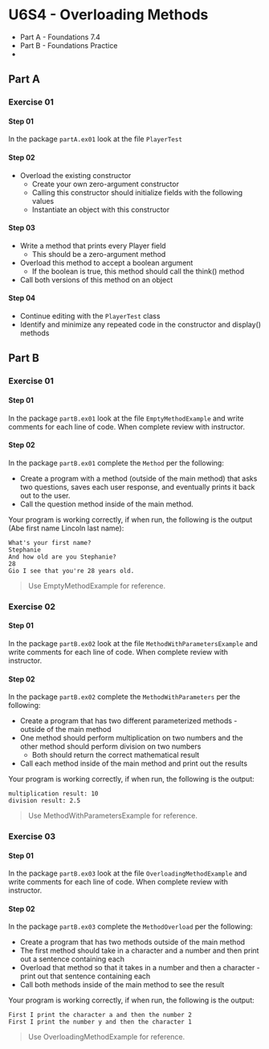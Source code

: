 # U6S4 - Overloading Methods

* Part A - Foundations 7.4
* Part B - Foundations Practice
*
## Part A

### Exercise 01

#### Step 01

In the package `partA.ex01` look at the file `PlayerTest`

#### Step 02
* Overload the existing constructor
  * Create your own zero-argument constructor
  * Calling this constructor should initialize fields with the
  following values
  * Instantiate an object with this constructor

#### Step 03
* Write a method that prints every Player field
  * This should be a zero-argument method
* Overload this method to accept a boolean argument
  * If the boolean is true, this method should call the think()
  method
*  Call both versions of this method on an object

#### Step 04
* Continue editing with the `PlayerTest` class
* Identify and minimize any repeated code in the
  constructor and display() methods


## Part B

### Exercise 01

#### Step 01

In the package `partB.ex01` look at the file `EmptyMethodExample` and write comments for each line of code. When complete review with instructor.

#### Step 02

In the package `partB.ex01` complete the `Method` per the following:

* Create a program with a method (outside of the main method) that asks two questions, saves each user response, and eventually prints it back out to the user.
* Call the question method inside of the main method.

Your program is working correctly, if when run, the following is the output (Abe first name Lincoln last name):

```
What's your first name?
Stephanie
And how old are you Stephanie?
28
Gio I see that you're 28 years old.

```

> Use EmptyMethodExample for reference.

### Exercise 02

#### Step 01

In the package `partB.ex02` look at the file `MethodWithParametersExample` and write comments for each line of code. When complete review with instructor.

#### Step 02

In the package `partB.ex02` complete the `MethodWithParameters` per the following:

* Create a program that has two different parameterized methods - outside of the main method
* One method should perform multiplication on two numbers and the other method should perform division on two numbers
    * Both should return the correct mathematical result
* Call each method inside of the main method and print out the results

Your program is working correctly, if when run, the following is the output:

```
multiplication result: 10
division result: 2.5
```

> Use MethodWithParametersExample for reference.


### Exercise 03

#### Step 01

In the package `partB.ex03` look at the file `OverloadingMethodExample` and write comments for each line of code. When complete review with instructor.

#### Step 02

In the package `partB.ex03` complete the `MethodOverload` per the following:

* Create a program that has two methods outside of the main method
* The first method should take in a character and a number and then print out a sentence containing each
* Overload that method so that it takes in a number and then a character - print out that sentence containing each
* Call both methods inside of the main method to see the result

Your program is working correctly, if when run, the following is the output:

```
First I print the character a and then the number 2
First I print the number y and then the character 1
```

> Use OverloadingMethodExample for reference.
